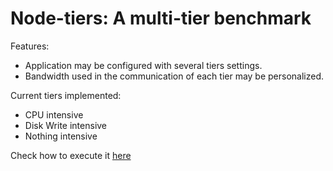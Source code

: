 # Node-tiers: A multi-tier benchmark

Features:
- Application may be configured with several tiers settings.
- Bandwidth used in the communication of each tier may be personalized.

Current tiers implemented:
- CPU intensive
- Disk Write intensive
- Nothing intensive

Check how to execute it [here](stress-test/Readme.md)
